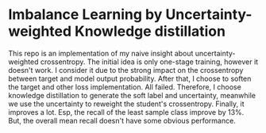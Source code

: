 # Imbalance Learning by Uncertainty-weighted Knowledge distillation
This repo is an implementation of my naive insight about uncertainty-weighted crossentropy. The initial idea is only one-stage training, however it doesn't work. I consider it due to the strong impact on the crossentropy between target and model output probability. After that, I choose to soften the target and other loss implementation. All failed.
Therefore, I choose knowledge distillation to generate the soft label and uncertainty, meanwhile we use the uncertainty to reweight the student's crossentropy. Finally, it improves a lot. Esp, the recall of the least sample class improve by 13%. But, the overall mean recall doesn't have some obvious performance.
